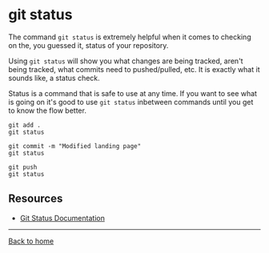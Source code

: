 # git status

The command `git status` is extremely helpful when it comes to checking on the, you guessed it, status of your repository. 

Using `git status` will show you what changes are being tracked, aren't being tracked, what commits need to pushed/pulled, etc. It is exactly what it sounds like, a status check. 

Status is a command that is safe to use at any time. If you want to see what is going on it's good to use `git status` inbetween commands until you get to know the flow better. 

```
git add . 
git status

git commit -m "Modified landing page"
git status

git push
git status
```

## Resources

- [Git Status Documentation](https://git.scm.com/docs/git-status)

---

[Back to home](../README.md)
